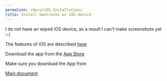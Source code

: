 ```yaml
---
permalink: /docs/iOS-Installation/
title: Install Owntracks on iOS device
---
```

I do not have an wiped iOS device, as a result I can't make screenshots yet :-(

The features of iOS are described [here](https://owntracks.org/booklet/features/ios/)

Download the app from the [App Store](https://itunes.apple.com/us/app/mqttitude/id692424691)

Make sure you download the App from 

[Main document](/docs/Wow-Demo/)
